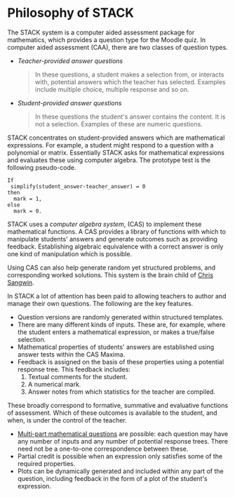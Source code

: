 # Philosophy of STACK

The STACK system is a computer aided assessment package for mathematics, which provides a question type for the Moodle quiz.  In computer aided assessment (CAA), there are two classes of question types.

*  *Teacher-provided answer questions*

   >  In these questions, a student makes a selection from, or interacts with, potential answers which the teacher has selected.
      Examples include multiple choice, multiple response and so on.

*  *Student-provided answer questions*

   >  In these questions the student's answer contains the content.
      It is not a selection. Examples of these are numeric questions.

STACK concentrates on student-provided answers which are mathematical expressions.
For example, a student might respond to a question with a polynomial or matrix.
Essentially STACK asks for mathematical expressions and evaluates these using computer algebra.
The prototype test is the following pseudo-code.

    If
     simplify(student_answer-teacher_answer) = 0
    then
      mark = 1,
    else
      mark = 0.

STACK uses a *computer algebra system*, (CAS) to implement these mathematical functions.
A CAS provides a library of functions with which to manipulate students' answers and generate outcomes such as providing feedback.
Establishing algebraic equivalence with a correct answer is only one kind of manipulation which is possible.

Using CAS can also help generate random yet structured problems, and corresponding worked solutions.
This system is the brain child of [Chris Sangwin](mailto:chris@sangwin.com).

In STACK a lot of attention has been paid to allowing teachers to author and manage their own questions. The following are the key features.

* Question versions are randomly generated within structured templates.
* There are many different kinds of inputs. These are, for example, where the student enters a mathematical expression, or makes a true/false selection.
* Mathematical properties of students' answers are established using answer tests within the CAS Maxima.
* Feedback is assigned on the basis of these properties using a potential response tree. This feedback includes:
    1. Textual comments for the student.
    2. A numerical mark.
    3. Answer notes from which statistics for the teacher are compiled.

These broadly correspond to formative, summative and evaluative functions of assessment.  Which of these outcomes is available to the student, and when, is under the control of the teacher.

* [Multi-part mathematical questions](../Authoring/Authoring_quick_start_2.md) are possible:
  each question may have any number of inputs and any number of potential response trees.
  There need not be a one-to-one correspondence between these.
* Partial credit is possible when an expression only satisfies some of the required properties.
* Plots can be dynamically generated and included within any part of the question, including feedback in the form of a plot of the student's expression.

